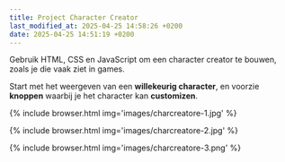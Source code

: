 ```yaml
---
title: Project Character Creator
last_modified_at: 2025-04-25 14:58:26 +0200
date: 2025-04-25 14:51:19 +0200
---
```


Gebruik HTML, CSS en JavaScript om een character creator te bouwen, zoals je die vaak ziet in games.

Start met het weergeven van een **willekeurig character**, en voorzie **knoppen** waarbij je het character kan **customizen**.

{% include browser.html img='images/charcreatore-1.jpg' %}

{% include browser.html img='images/charcreatore-2.jpg' %}

{% include browser.html img='images/charcreatore-3.png' %}

